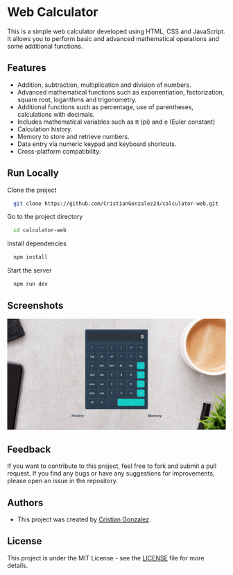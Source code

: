 # Web Calculator

This is a simple web calculator developed using HTML, CSS and JavaScript. It allows you to perform basic and advanced mathematical operations and some additional functions.
## Features

- Addition, subtraction, multiplication and division of numbers.
- Advanced mathematical functions such as exponentiation, factorization, square root, logarithms and trigonometry.
- Additional functions such as percentage, use of parentheses, calculations with decimals.
- Includes mathematical variables such as π (pi) and e (Euler constant)
- Calculation history.
- Memory to store and retrieve numbers.
- Data entry via numeric keypad and keyboard shortcuts.
- Cross-platform compatibility.


## Run Locally

Clone the project

```bash
  git clone https://github.com/CristianGonzalez24/calculator-web.git
```

Go to the project directory

```bash
  cd calculator-web
```

Install dependencies

```bash
  npm install
```

Start the server

```bash
  npm run dev
```


## Screenshots

![Web Calculator](public/calculator-image.JPG)

## Feedback

If you want to contribute to this project, feel free to fork and submit a pull request. If you find any bugs or have any suggestions for improvements, please open an issue in the repository.


## Authors

- This project was created by [Cristian Gonzalez](https://github.com/CristianGonzalez24).


## License

This project is under the MIT License - see the [LICENSE](LICENSE) file for more details.
